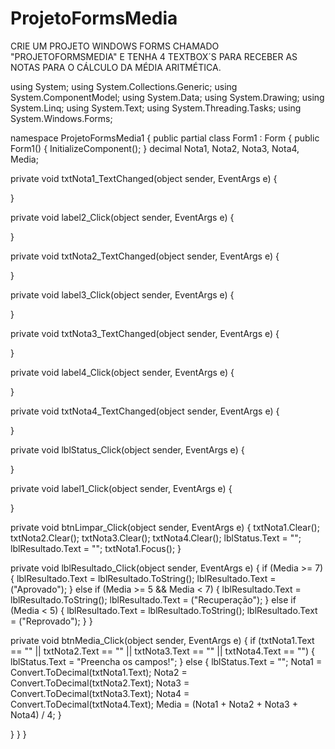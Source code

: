 # ProjetoFormsMedia
CRIE UM PROJETO WINDOWS FORMS CHAMADO "PROJETOFORMSMEDIA" E TENHA 4 TEXTBOX´S PARA RECEBER AS NOTAS PARA O CÁLCULO DA MÉDIA ARITMÉTICA.

using System;
using System.Collections.Generic;
using System.ComponentModel;
using System.Data;
using System.Drawing;
using System.Linq;
using System.Text;
using System.Threading.Tasks;
using System.Windows.Forms;

namespace ProjetoFormsMedia1
{
public partial class Form1 : Form
{
public Form1()
{
InitializeComponent();
}
decimal Nota1, Nota2, Nota3, Nota4, Media;

private void txtNota1_TextChanged(object sender, EventArgs e)
{

}

private void label2_Click(object sender, EventArgs e)
{

}

private void txtNota2_TextChanged(object sender, EventArgs e)
{

}

private void label3_Click(object sender, EventArgs e)
{

}

private void txtNota3_TextChanged(object sender, EventArgs e)
{

}

private void label4_Click(object sender, EventArgs e)
{

}

private void txtNota4_TextChanged(object sender, EventArgs e)
{

}

private void lblStatus_Click(object sender, EventArgs e)
{

}

private void label1_Click(object sender, EventArgs e)
{

}

private void btnLimpar_Click(object sender, EventArgs e)
{
txtNota1.Clear();
txtNota2.Clear();
txtNota3.Clear();
txtNota4.Clear();
lblStatus.Text = "";
lblResultado.Text = "";
txtNota1.Focus();
}

private void lblResultado_Click(object sender, EventArgs e)
{
if (Media >= 7)
{
lblResultado.Text = lblResultado.ToString();
lblResultado.Text = ("Aprovado"); 
}
else if (Media >= 5 && Media < 7)
{
lblResultado.Text = lblResultado.ToString();
lblResultado.Text = ("Recuperação");
}
else if (Media < 5)
{
lblResultado.Text = lblResultado.ToString();
lblResultado.Text = ("Reprovado");
}
}

private void btnMedia_Click(object sender, EventArgs e)
{
if (txtNota1.Text == "" || txtNota2.Text == "" || txtNota3.Text == "" || txtNota4.Text == "")
{
lblStatus.Text = "Preencha os campos!";
}
else
{
lblStatus.Text = "";
Nota1 = Convert.ToDecimal(txtNota1.Text);
Nota2 = Convert.ToDecimal(txtNota2.Text);
Nota3 = Convert.ToDecimal(txtNota3.Text);
Nota4 = Convert.ToDecimal(txtNota4.Text);
Media = (Nota1 + Nota2 + Nota3 + Nota4) / 4;
}

}
}
}
